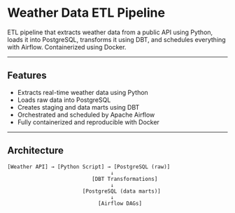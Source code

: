 # Weather Data ETL Pipeline

ETL pipeline that extracts weather data from a public API using Python, loads it into PostgreSQL, transforms it using DBT, and schedules everything with Airflow. Containerized using Docker.

---

## Features

- Extracts real-time weather data using Python
- Loads raw data into PostgreSQL
- Creates staging and data marts using DBT
- Orchestrated and scheduled by Apache Airflow
- Fully containerized and reproducible with Docker

---

## Architecture

```text
[Weather API] → [Python Script] → [PostgreSQL (raw)]
                                 ↓
                           [DBT Transformations]
                                 ↓
                        [PostgreSQL (data marts)]
                                 ↓
                             [Airflow DAGs]
